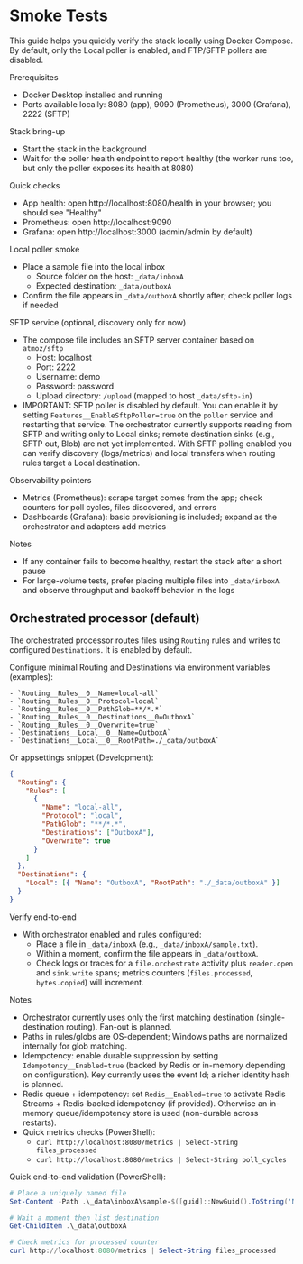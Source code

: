 # Smoke Tests

This guide helps you quickly verify the stack locally using Docker Compose. By default, only the Local poller is enabled, and FTP/SFTP pollers are disabled.

Prerequisites

- Docker Desktop installed and running
- Ports available locally: 8080 (app), 9090 (Prometheus), 3000 (Grafana), 2222 (SFTP)

Stack bring-up

- Start the stack in the background
- Wait for the poller health endpoint to report healthy (the worker runs too, but only the poller exposes its health at 8080)

Quick checks

- App health: open http://localhost:8080/health in your browser; you should see "Healthy"
- Prometheus: open http://localhost:9090
- Grafana: open http://localhost:3000 (admin/admin by default)

Local poller smoke

- Place a sample file into the local inbox
  - Source folder on the host: `_data/inboxA`
  - Expected destination: `_data/outboxA`
- Confirm the file appears in `_data/outboxA` shortly after; check poller logs if needed

SFTP service (optional, discovery only for now)

- The compose file includes an SFTP server container based on `atmoz/sftp`
  - Host: localhost
  - Port: 2222
  - Username: demo
  - Password: password
  - Upload directory: `/upload` (mapped to host `_data/sftp-in`)
- IMPORTANT: SFTP poller is disabled by default. You can enable it by setting `Features__EnableSftpPoller=true` on the `poller` service and restarting that service. The orchestrator currently supports reading from SFTP and writing only to Local sinks; remote destination sinks (e.g., SFTP out, Blob) are not yet implemented. With SFTP polling enabled you can verify discovery (logs/metrics) and local transfers when routing rules target a Local destination.

Observability pointers

- Metrics (Prometheus): scrape target comes from the app; check counters for poll cycles, files discovered, and errors
- Dashboards (Grafana): basic provisioning is included; expand as the orchestrator and adapters add metrics

Notes

- If any container fails to become healthy, restart the stack after a short pause
- For large-volume tests, prefer placing multiple files into `_data/inboxA` and observe throughput and backoff behavior in the logs

## Orchestrated processor (default)

The orchestrated processor routes files using `Routing` rules and writes to configured `Destinations`. It is enabled by default.

Configure minimal Routing and Destinations via environment variables (examples):

    - `Routing__Rules__0__Name=local-all`
    - `Routing__Rules__0__Protocol=local`
    - `Routing__Rules__0__PathGlob=**/*.*`
    - `Routing__Rules__0__Destinations__0=OutboxA`
    - `Routing__Rules__0__Overwrite=true`
    - `Destinations__Local__0__Name=OutboxA`
    - `Destinations__Local__0__RootPath=./_data/outboxA`

Or appsettings snippet (Development):

```json
{
  "Routing": {
    "Rules": [
      {
        "Name": "local-all",
        "Protocol": "local",
        "PathGlob": "**/*.*",
        "Destinations": ["OutboxA"],
        "Overwrite": true
      }
    ]
  },
  "Destinations": {
    "Local": [{ "Name": "OutboxA", "RootPath": "./_data/outboxA" }]
  }
}
```

Verify end-to-end

- With orchestrator enabled and rules configured:
  - Place a file in `_data/inboxA` (e.g., `_data/inboxA/sample.txt`).
  - Within a moment, confirm the file appears in `_data/outboxA`.
  - Check logs or traces for a `file.orchestrate` activity plus `reader.open` and `sink.write` spans; metrics counters (`files.processed`, `bytes.copied`) will increment.

Notes

- Orchestrator currently uses only the first matching destination (single-destination routing). Fan-out is planned.
- Paths in rules/globs are OS-dependent; Windows paths are normalized internally for glob matching.
- Idempotency: enable durable suppression by setting `Idempotency__Enabled=true` (backed by Redis or in-memory depending on configuration). Key currently uses the event Id; a richer identity hash is planned.
- Redis queue + idempotency: set `Redis__Enabled=true` to activate Redis Streams + Redis-backed idempotency (if provided). Otherwise an in-memory queue/idempotency store is used (non-durable across restarts).
- Quick metrics checks (PowerShell):
  - `curl http://localhost:8080/metrics | Select-String files_processed`
  - `curl http://localhost:8080/metrics | Select-String poll_cycles`

Quick end-to-end validation (PowerShell):

```powershell
# Place a uniquely named file
Set-Content -Path .\_data\inboxA\sample-$([guid]::NewGuid().ToString('N')).txt -Value 'test'

# Wait a moment then list destination
Get-ChildItem .\_data\outboxA

# Check metrics for processed counter
curl http://localhost:8080/metrics | Select-String files_processed
```
